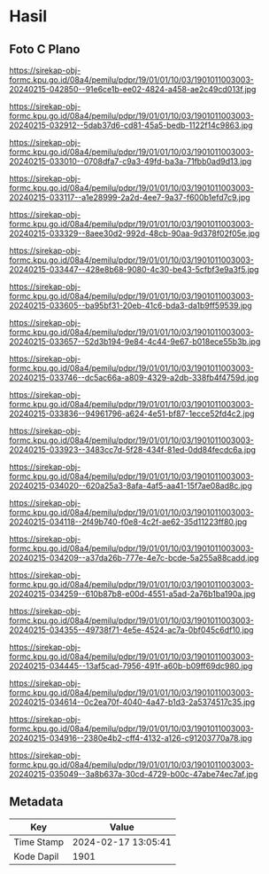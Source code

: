 # Hasil

## Foto C Plano

https://sirekap-obj-formc.kpu.go.id/08a4/pemilu/pdpr/19/01/01/10/03/1901011003003-20240215-042850--91e6ce1b-ee02-4824-a458-ae2c49cd013f.jpg

https://sirekap-obj-formc.kpu.go.id/08a4/pemilu/pdpr/19/01/01/10/03/1901011003003-20240215-032912--5dab37d6-cd81-45a5-bedb-1122f14c9863.jpg

https://sirekap-obj-formc.kpu.go.id/08a4/pemilu/pdpr/19/01/01/10/03/1901011003003-20240215-033010--0708dfa7-c9a3-49fd-ba3a-71fbb0ad9d13.jpg

https://sirekap-obj-formc.kpu.go.id/08a4/pemilu/pdpr/19/01/01/10/03/1901011003003-20240215-033117--a1e28999-2a2d-4ee7-9a37-f600b1efd7c9.jpg

https://sirekap-obj-formc.kpu.go.id/08a4/pemilu/pdpr/19/01/01/10/03/1901011003003-20240215-033329--8aee30d2-992d-48cb-90aa-9d378f02f05e.jpg

https://sirekap-obj-formc.kpu.go.id/08a4/pemilu/pdpr/19/01/01/10/03/1901011003003-20240215-033447--428e8b68-9080-4c30-be43-5cfbf3e9a3f5.jpg

https://sirekap-obj-formc.kpu.go.id/08a4/pemilu/pdpr/19/01/01/10/03/1901011003003-20240215-033605--ba95bf31-20eb-41c6-bda3-da1b9ff59539.jpg

https://sirekap-obj-formc.kpu.go.id/08a4/pemilu/pdpr/19/01/01/10/03/1901011003003-20240215-033657--52d3b194-9e84-4c44-9e67-b018ece55b3b.jpg

https://sirekap-obj-formc.kpu.go.id/08a4/pemilu/pdpr/19/01/01/10/03/1901011003003-20240215-033746--dc5ac66a-a809-4329-a2db-338fb4f4759d.jpg

https://sirekap-obj-formc.kpu.go.id/08a4/pemilu/pdpr/19/01/01/10/03/1901011003003-20240215-033836--94961796-a624-4e51-bf87-1ecce52fd4c2.jpg

https://sirekap-obj-formc.kpu.go.id/08a4/pemilu/pdpr/19/01/01/10/03/1901011003003-20240215-033923--3483cc7d-5f28-434f-81ed-0dd84fecdc6a.jpg

https://sirekap-obj-formc.kpu.go.id/08a4/pemilu/pdpr/19/01/01/10/03/1901011003003-20240215-034020--620a25a3-8afa-4af5-aa41-15f7ae08ad8c.jpg

https://sirekap-obj-formc.kpu.go.id/08a4/pemilu/pdpr/19/01/01/10/03/1901011003003-20240215-034118--2f49b740-f0e8-4c2f-ae62-35d11223ff80.jpg

https://sirekap-obj-formc.kpu.go.id/08a4/pemilu/pdpr/19/01/01/10/03/1901011003003-20240215-034209--a37da26b-777e-4e7c-bcde-5a255a88cadd.jpg

https://sirekap-obj-formc.kpu.go.id/08a4/pemilu/pdpr/19/01/01/10/03/1901011003003-20240215-034259--610b87b8-e00d-4551-a5ad-2a76b1ba190a.jpg

https://sirekap-obj-formc.kpu.go.id/08a4/pemilu/pdpr/19/01/01/10/03/1901011003003-20240215-034355--49738f71-4e5e-4524-ac7a-0bf045c6df10.jpg

https://sirekap-obj-formc.kpu.go.id/08a4/pemilu/pdpr/19/01/01/10/03/1901011003003-20240215-034445--13af5cad-7956-491f-a60b-b09ff69dc980.jpg

https://sirekap-obj-formc.kpu.go.id/08a4/pemilu/pdpr/19/01/01/10/03/1901011003003-20240215-034614--0c2ea70f-4040-4a47-b1d3-2a5374517c35.jpg

https://sirekap-obj-formc.kpu.go.id/08a4/pemilu/pdpr/19/01/01/10/03/1901011003003-20240215-034916--2380e4b2-cff4-4132-a126-c91203770a78.jpg

https://sirekap-obj-formc.kpu.go.id/08a4/pemilu/pdpr/19/01/01/10/03/1901011003003-20240215-035049--3a8b637a-30cd-4729-b00c-47abe74ec7af.jpg


## Metadata

| Key        | Value               |
| ---------- | ------------------- |
| Time Stamp | 2024-02-17 13:05:41 |
| Kode Dapil | 1901                |



